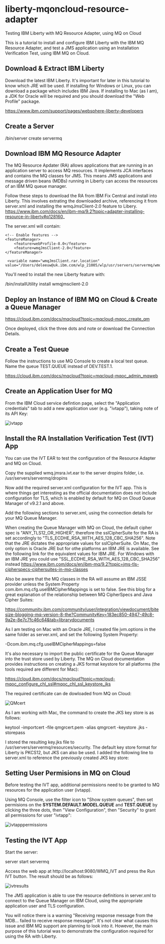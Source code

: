 # liberty-mqoncloud-resource-adapter
Testing IBM Liberty with MQ Resource Adapter, using MQ on Cloud

This is a tutorial to install and configure IBM Liberty with the IBM MQ Resource Adapter, and test a JMS application using an Installation Verification Test, using IBM MQ on Cloud.

## Download & Extract IBM Liberty

Download the latest IBM Liberty.  It's important for later in this tutorial to know which JRE will be used.  If installing for Windows or Linux, you can download a package which includes IBM Java.  If installing to Mac (as I am), a JDK for Oracle will be required and you should download the "Web Profile" package. 

https://www.ibm.com/support/pages/websphere-liberty-developers

## Create a Server

/bin/server create servermq

## Download IBM MQ Resource Adapter

The MQ Resource Apdater (RA) allows applications that are running in an application server to access MQ resources.  It implements JCA interfaces and contains the MQ classes for JMS.  This means JMS applications and message driven beans (MDBs) running in Liberty can access the resources of an IBM MQ queue manager.

Follow these steps to download the RA from IBM Fix Central and install into Liberty.  This involves extrating the downloaded archive, referencing it from server.xml and installing the wmqJmsClient-2.0 feature to Libery. 
https://www.ibm.com/docs/en/ibm-mq/9.2?topic=adapter-installing-resource-in-liberty#q128160_

 The server.xml will contain:

    <!-- Enable features -->
    <featureManager>
        <feature>webProfile-8.0</feature>
        <feature>wmqJmsClient-2.0</feature> 
    </featureManager>

     <variable name="wmqJmsClient.rar.location" value="/Users/deleeuw@uk.ibm.com/wlp_21005/wlp/usr/servers/servermq/wmq/wmq.jmsra.rar"/>

You'll need to install the new Liberty feature with:

/bin/installUtility install wmqjmsclient-2.0

## Deploy an Instance of IBM MQ on Cloud & Create a Queue Manager

https://cloud.ibm.com/docs/mqcloud?topic=mqcloud-mqoc_create_qm

Once deployed, click the three dots and note or download the Connection Details.

## Create a Test Queue

Follow the instructions to use MQ Console to create a local test queue.  Name the queue TEST.QUEUE instead of DEV.TEST.1.

https://cloud.ibm.com/docs/mqcloud?topic=mqcloud-mqoc_admin_mqweb

## Create an Application User for MQ

From the IBM Cloud service defintion page, select the "Application credentials" tab to add a new application user (e.g. "ivtapp"), taking note of its API Key:

![ivtapp](https://user-images.githubusercontent.com/8861294/121043358-71a6ef00-c7ac-11eb-84f6-dccf30128960.png)


## Install the RA Installation Verification Test (IVT) App

You can use the IVT EAR to test the configuration of the Resource Adapter and MQ on Cloud.

Copy the supplied wmq.jmsra.ivt.ear to the server dropins folder, i.e. /usr/servers/servermq/dropins

Now add the required server.xml configuration for the IVT app.  This is where things get interesting as the official documentation does not include configuration for TLS, which is enabled by default for MQ on Cloud Queue Manager of v9.2.1 and above.

Add the following sections to server.xml, using the connection details for your MQ Queue Manager.  

<!-- IVT Connection factory -->
<jmsQueueConnectionFactory connectionManagerRef="ConMgrIVT" jndiName="IVTCF">
   <properties.wmqJms channel="SSL.SVRCONN" 
     hostname="qmivt-09ca.qm.us-south.mq.appdomain.cloud" 
     port="30932"
     queueManager="QMIVT"  
     transportType="CLIENT" 
     userName="ivtapp" 
     password="<ivtapp user API key>"
     sslCipherSuite="TLS_ECDHE_RSA_WITH_AES_128_CBC_SHA256"/>
</jmsQueueConnectionFactory>
<connectionManager id="ConMgrIVT" maxPoolSize="10"/>

<!-- IVT Queues -->
<jmsQueue id="IVTQueue" jndiName="IVTQueue">
   <properties.wmqJms baseQueueName="TEST.QUEUE"/>
</jmsQueue>

<!-- IVT Activation Spec -->
<jmsActivationSpec id="wmq.jmsra.ivt/WMQ_IVT_MDB/WMQ_IVT_MDB">  
    <properties.wmqJms destinationRef="IVTQueue" 
      transportType="CLIENT" 
      queueManager="QMIVT" 
      channel="SSL.SVRCONN"
      hostName="qmivt-09ca.qm.us-south.mq.appdomain.cloud"
      userName="ivtapp" 
      password="<ivtapp user API key>" 
      port="30932" 
      maxPoolDepth="1"
      sslCipherSuite="TLS_ECDHE_RSA_WITH_AES_128_CBC_SHA256"/>
</jmsActivationSpec>


When creating the Queue Manager with MQ on Cloud, the default cipher spec is "ANY_TLS12_OR_HIGHER", therefore the sslCipherSuite for the RA is set accordingly to "TLS_ECDHE_RSA_WITH_AES_128_CBC_SHA256".  Note that the JRE dictates the appropriate values for sslCipherSuite.  On Mac, the only option is Oracle JRE but for othe platforms an IBM JRE is available.  See the following link for the equivalent values for IBM JRE.  For Windows with an IBM JRE you could use "SSL_ECDHE_RSA_WITH_AES_128_CBC_SHA256" instead
https://www.ibm.com/docs/en/ibm-mq/9.2?topic=jms-tls-cipherspecs-ciphersuites-in-mq-classes

Also be aware that the MQ classes in the RA will assume an IBM JSSE provider unless the System Property com.ibm.mq.cfg.useIBMCipherMappings is set to false.  See this blog for a great explanation of the relationship between MQ CipherSpecs and Java Cipher Suites:

https://community.ibm.com/community/user/integration/viewdocument/bitesize-blogging-mq-version-8-the?CommunityKey=183ec850-4947-49c8-9a2e-8e7c7fc46c64&tab=librarydocuments

As I am testing on Mac with an Oracle JRE, I created file jvm.options in the same folder as server.xml, and set the following System Property:

-Dcom.ibm.mq.cfg.useIBMCipherMappings=false

It's also necessary to import the public certificate for the Queue Manager into the trust store used by Liberty.  The MQ on Cloud documentation provides instructions on creating a JKS format keystore for all platforms (the tools required are different for Mac):

https://cloud.ibm.com/docs/mqcloud?topic=mqcloud-mqoc_configure_chl_ssl#mqoc_chl_ssl_keystore_jks

The required certificate can de dowloaded from MQ on Cloud:

![QMcert](https://user-images.githubusercontent.com/8861294/121169601-13c9e400-c84c-11eb-8b80-1292fe82091d.png)

As I am working with Mac, the command to create the JKS key store is as follows:

keytool -importcert -file qmgrcert.pem  -alias qmgrcert -keystore <trustStoreName>.jks -storepass <trustStorePassword>
 
I stored the resulting key.jks file to /usr/servers/servermq/resources/security.  The default key store format for Liberty is PKCS12, but JKS can also be used.  I added the following line to server.xml to reference the previously created JKS key store:
 
 <keyStore id="defaultKeyStore" location="key.jks" password="" type="JKS"/>
 
 
## Setting User Permisions in MQ on Cloud
 
Before testing the IVT app, additional permissions need to be granted to MQ resources for the application user (ivtapp).

Using MQ Console, use the filter icon to "Show system queues", then set permisions on the **SYSTEM.DEFAULT.MODEL.QUEUE** and **TEST.QUEUE** by clicking the three dots, then "View Configuration", then "Security" to grant all permissions for user "ivtapp":
 
![ivtapppermissions](https://user-images.githubusercontent.com/8861294/121187138-a627b300-c85f-11eb-8ec0-f6ea8c59b7bd.png)
 

## Testing the IVT App 

Start the server:

server start servermq
 
Access the web app at http://localhost:9080/WMQ_IVT and press the Run IVT button.  The result should be as follows:
 
![ivtresults](https://user-images.githubusercontent.com/8861294/121187843-644b3c80-c860-11eb-9b1d-568eec463acf.png)

The JMS application is able to use the resource definitions in server.xml to connect to the Queue Manager on IBM Cloud, using the appropriate application user and TLS configuration.
 
You will notice there is a warning "Receiving response message from the MDB... failed to receive response message!".  It's not clear what causes this issue and IBM MQ support are planning to look into it.  However, the main purpose of this tutorial was to demonstrate the configuration required for using the RA with Liberty.
